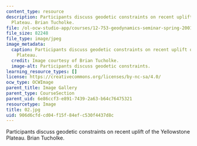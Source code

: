 ```yaml
---
content_type: resource
description: Participants discuss geodetic constraints on recent uplift of the Yellowstone
  Plateau. Brian Tucholke.
file: /ol-ocw-studio-app/courses/12-753-geodynamics-seminar-spring-2001/906d6cfdcd04f15f84efc530f4437d8c_02.jpg
file_size: 82248
file_type: image/jpeg
image_metadata:
  caption: Participants discuss geodetic constraints on recent uplift of the Yellowstone
    Plateau.
  credit: Image courtesy of Brian Tucholke.
  image-alt: Participants discuss geodetic constraints.
learning_resource_types: []
license: https://creativecommons.org/licenses/by-nc-sa/4.0/
ocw_type: OCWImage
parent_title: Image Gallery
parent_type: CourseSection
parent_uid: 6e86ccf3-e891-7439-2a63-b64c76475321
resourcetype: Image
title: 02.jpg
uid: 906d6cfd-cd04-f15f-84ef-c530f4437d8c
---
```

Participants discuss geodetic constraints on recent uplift of the Yellowstone Plateau. Brian Tucholke.